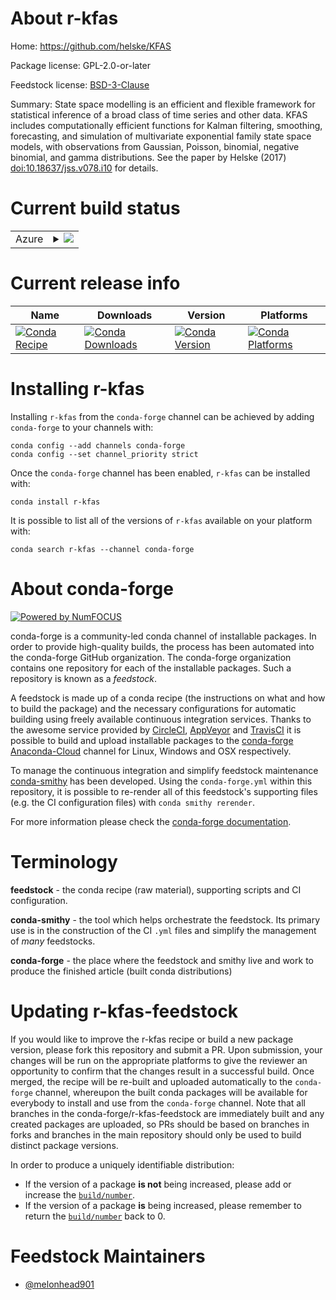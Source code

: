 About r-kfas
============

Home: https://github.com/helske/KFAS

Package license: GPL-2.0-or-later

Feedstock license: [BSD-3-Clause](https://github.com/conda-forge/r-kfas-feedstock/blob/master/LICENSE.txt)

Summary: State space modelling is an efficient and flexible framework for  statistical inference of a broad class of time series and other data. KFAS  includes computationally efficient functions for Kalman filtering, smoothing,  forecasting, and simulation of multivariate exponential family state space models,  with observations from Gaussian, Poisson, binomial, negative binomial, and gamma  distributions. See the paper by Helske (2017) <doi:10.18637/jss.v078.i10> for details.

Current build status
====================


<table>
    
  <tr>
    <td>Azure</td>
    <td>
      <details>
        <summary>
          <a href="https://dev.azure.com/conda-forge/feedstock-builds/_build/latest?definitionId=11845&branchName=master">
            <img src="https://dev.azure.com/conda-forge/feedstock-builds/_apis/build/status/r-kfas-feedstock?branchName=master">
          </a>
        </summary>
        <table>
          <thead><tr><th>Variant</th><th>Status</th></tr></thead>
          <tbody><tr>
              <td>linux_64_r_base4.0</td>
              <td>
                <a href="https://dev.azure.com/conda-forge/feedstock-builds/_build/latest?definitionId=11845&branchName=master">
                  <img src="https://dev.azure.com/conda-forge/feedstock-builds/_apis/build/status/r-kfas-feedstock?branchName=master&jobName=linux&configuration=linux_64_r_base4.0" alt="variant">
                </a>
              </td>
            </tr><tr>
              <td>linux_64_r_base4.1</td>
              <td>
                <a href="https://dev.azure.com/conda-forge/feedstock-builds/_build/latest?definitionId=11845&branchName=master">
                  <img src="https://dev.azure.com/conda-forge/feedstock-builds/_apis/build/status/r-kfas-feedstock?branchName=master&jobName=linux&configuration=linux_64_r_base4.1" alt="variant">
                </a>
              </td>
            </tr><tr>
              <td>osx_64_r_base4.0</td>
              <td>
                <a href="https://dev.azure.com/conda-forge/feedstock-builds/_build/latest?definitionId=11845&branchName=master">
                  <img src="https://dev.azure.com/conda-forge/feedstock-builds/_apis/build/status/r-kfas-feedstock?branchName=master&jobName=osx&configuration=osx_64_r_base4.0" alt="variant">
                </a>
              </td>
            </tr><tr>
              <td>osx_64_r_base4.1</td>
              <td>
                <a href="https://dev.azure.com/conda-forge/feedstock-builds/_build/latest?definitionId=11845&branchName=master">
                  <img src="https://dev.azure.com/conda-forge/feedstock-builds/_apis/build/status/r-kfas-feedstock?branchName=master&jobName=osx&configuration=osx_64_r_base4.1" alt="variant">
                </a>
              </td>
            </tr><tr>
              <td>win_64_r_base4.0</td>
              <td>
                <a href="https://dev.azure.com/conda-forge/feedstock-builds/_build/latest?definitionId=11845&branchName=master">
                  <img src="https://dev.azure.com/conda-forge/feedstock-builds/_apis/build/status/r-kfas-feedstock?branchName=master&jobName=win&configuration=win_64_r_base4.0" alt="variant">
                </a>
              </td>
            </tr><tr>
              <td>win_64_r_base4.1</td>
              <td>
                <a href="https://dev.azure.com/conda-forge/feedstock-builds/_build/latest?definitionId=11845&branchName=master">
                  <img src="https://dev.azure.com/conda-forge/feedstock-builds/_apis/build/status/r-kfas-feedstock?branchName=master&jobName=win&configuration=win_64_r_base4.1" alt="variant">
                </a>
              </td>
            </tr>
          </tbody>
        </table>
      </details>
    </td>
  </tr>
</table>

Current release info
====================

| Name | Downloads | Version | Platforms |
| --- | --- | --- | --- |
| [![Conda Recipe](https://img.shields.io/badge/recipe-r--kfas-green.svg)](https://anaconda.org/conda-forge/r-kfas) | [![Conda Downloads](https://img.shields.io/conda/dn/conda-forge/r-kfas.svg)](https://anaconda.org/conda-forge/r-kfas) | [![Conda Version](https://img.shields.io/conda/vn/conda-forge/r-kfas.svg)](https://anaconda.org/conda-forge/r-kfas) | [![Conda Platforms](https://img.shields.io/conda/pn/conda-forge/r-kfas.svg)](https://anaconda.org/conda-forge/r-kfas) |

Installing r-kfas
=================

Installing `r-kfas` from the `conda-forge` channel can be achieved by adding `conda-forge` to your channels with:

```
conda config --add channels conda-forge
conda config --set channel_priority strict
```

Once the `conda-forge` channel has been enabled, `r-kfas` can be installed with:

```
conda install r-kfas
```

It is possible to list all of the versions of `r-kfas` available on your platform with:

```
conda search r-kfas --channel conda-forge
```


About conda-forge
=================

[![Powered by NumFOCUS](https://img.shields.io/badge/powered%20by-NumFOCUS-orange.svg?style=flat&colorA=E1523D&colorB=007D8A)](http://numfocus.org)

conda-forge is a community-led conda channel of installable packages.
In order to provide high-quality builds, the process has been automated into the
conda-forge GitHub organization. The conda-forge organization contains one repository
for each of the installable packages. Such a repository is known as a *feedstock*.

A feedstock is made up of a conda recipe (the instructions on what and how to build
the package) and the necessary configurations for automatic building using freely
available continuous integration services. Thanks to the awesome service provided by
[CircleCI](https://circleci.com/), [AppVeyor](https://www.appveyor.com/)
and [TravisCI](https://travis-ci.com/) it is possible to build and upload installable
packages to the [conda-forge](https://anaconda.org/conda-forge)
[Anaconda-Cloud](https://anaconda.org/) channel for Linux, Windows and OSX respectively.

To manage the continuous integration and simplify feedstock maintenance
[conda-smithy](https://github.com/conda-forge/conda-smithy) has been developed.
Using the ``conda-forge.yml`` within this repository, it is possible to re-render all of
this feedstock's supporting files (e.g. the CI configuration files) with ``conda smithy rerender``.

For more information please check the [conda-forge documentation](https://conda-forge.org/docs/).

Terminology
===========

**feedstock** - the conda recipe (raw material), supporting scripts and CI configuration.

**conda-smithy** - the tool which helps orchestrate the feedstock.
                   Its primary use is in the construction of the CI ``.yml`` files
                   and simplify the management of *many* feedstocks.

**conda-forge** - the place where the feedstock and smithy live and work to
                  produce the finished article (built conda distributions)


Updating r-kfas-feedstock
=========================

If you would like to improve the r-kfas recipe or build a new
package version, please fork this repository and submit a PR. Upon submission,
your changes will be run on the appropriate platforms to give the reviewer an
opportunity to confirm that the changes result in a successful build. Once
merged, the recipe will be re-built and uploaded automatically to the
`conda-forge` channel, whereupon the built conda packages will be available for
everybody to install and use from the `conda-forge` channel.
Note that all branches in the conda-forge/r-kfas-feedstock are
immediately built and any created packages are uploaded, so PRs should be based
on branches in forks and branches in the main repository should only be used to
build distinct package versions.

In order to produce a uniquely identifiable distribution:
 * If the version of a package **is not** being increased, please add or increase
   the [``build/number``](https://docs.conda.io/projects/conda-build/en/latest/resources/define-metadata.html#build-number-and-string).
 * If the version of a package **is** being increased, please remember to return
   the [``build/number``](https://docs.conda.io/projects/conda-build/en/latest/resources/define-metadata.html#build-number-and-string)
   back to 0.

Feedstock Maintainers
=====================

* [@melonhead901](https://github.com/melonhead901/)


